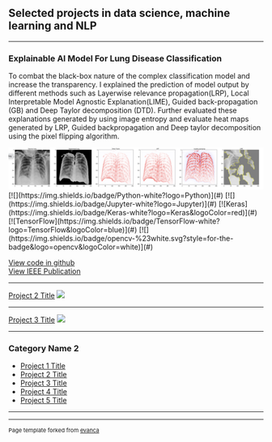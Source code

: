## Selected projects in data science, machine learning and NLP

---

### Explainable AI Model For Lung Disease Classification

<p> To combat the black-box nature of the complex classification model and increase the transparency. I explained the prediction of model output by different methods such as Layerwise relevance propagation(LRP), Local Interpretable Model Agnostic Explanation(LIME), Guided back-propagation (GB) and Deep Taylor decomposition (DTD). Further evaluated these explanations generated by using image entropy and evaluate heat maps generated by LRP, Guided backpropagation and Deep taylor decomposition using the pixel flipping algorithm.</p>
<img src="images/XAI output.png"/>
[![](https://img.shields.io/badge/Python-white?logo=Python)](#) [![](https://img.shields.io/badge/Jupyter-white?logo=Jupyter)](#) 
[![Keras](https://img.shields.io/badge/Keras-white?logo=Keras&logoColor=red)](#) 
[![TensorFlow](https://img.shields.io/badge/TensorFlow-white?logo=TensorFlow&logoColor=blue)](#)
[![](https://img.shields.io/badge/opencv-%23white.svg?style=for-the-badge&logo=opencv&logoColor=white)](#)

[View code in github](https://github.com/vidhipitroda/Explainable-Deep-Learning-for-Lung-Disease-detection-from-X-rays/blob/main/XAI%20Random%20image.ipynb) <br> 
[View IEEE Publication](https://ieeexplore.ieee.org/document/9628573) <br>
<link rel="icon" type="image/x-icon" href="images/Python.png">

---
[Project 2 Title](/pdf/sample_presentation.pdf)
<img src="images/dummy_thumbnail.jpg?raw=true"/>

---
[Project 3 Title](http://example.com/)
<img src="images/dummy_thumbnail.jpg?raw=true"/>

---

### Category Name 2

- [Project 1 Title](http://example.com/)
- [Project 2 Title](http://example.com/)
- [Project 3 Title](http://example.com/)
- [Project 4 Title](http://example.com/)
- [Project 5 Title](http://example.com/)

---




---
<p style="font-size:11px">Page template forked from <a href="https://github.com/evanca/quick-portfolio">evanca</a></p>
<!-- Remove above link if you don't want to attibute -->
